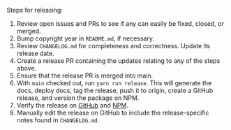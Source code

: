 Steps for releasing:

1. Review open issues and PRs to see if any can easily be fixed, closed, or merged.
2. Bump copyright year in `README.md`, if necessary.
3. Review `CHANGELOG.md` for completeness and correctness. Update its release date.
4. Create a release PR containing the updates relating to any of the steps above.
5. Ensure that the release PR is merged into main.
6. With `main` checked out, run `yarn run release`. This will generate the docs, deploy docs, tag the release, push it to origin, create a GitHub release, and version the package on NPM.
7. Verify the release on [GitHub](https://github.com/maxmind/minfraud-api-node/releases)
   and [NPM](https://npmjs.com/package/@maxmind/minfraud-api-node).
8. Manually edit the release on GitHub to include the release-specific notes found in `CHANGELOG.md`.
